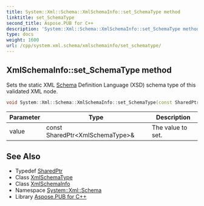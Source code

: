 ```yaml
---
title: System::Xml::Schema::XmlSchemaInfo::set_SchemaType method
linktitle: set_SchemaType
second_title: Aspose.PUB for C++
description: 'System::Xml::Schema::XmlSchemaInfo::set_SchemaType method. Sets the static XML Schema Definition Language (XSD) schema type of this validated XML node in C++.'
type: docs
weight: 1600
url: /cpp/system.xml.schema/xmlschemainfo/set_schematype/
---
```

## XmlSchemaInfo::set_SchemaType method


Sets the static XML [Schema](../../) Definition Language (XSD) schema type of this validated XML node.

```cpp
void System::Xml::Schema::XmlSchemaInfo::set_SchemaType(const SharedPtr<XmlSchemaType> &value)
```


| Parameter | Type | Description |
| --- | --- | --- |
| value | const SharedPtr\<XmlSchemaType\>\& | The value to set. |

## See Also

* Typedef [SharedPtr](../../../system/sharedptr/)
* Class [XmlSchemaType](../../xmlschematype/)
* Class [XmlSchemaInfo](../)
* Namespace [System::Xml::Schema](../../)
* Library [Aspose.PUB for C++](../../../)
